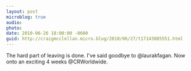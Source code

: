 ```yaml
---
layout: post
microblog: true
audio: 
photo: 
date: 2010-06-26 18:00:00 -0600
guid: http://craigmcclellan.micro.blog/2010/06/27/t17143085551.html
---
```

The hard part of leaving is done. I've said goodbye to @laurakfagan. Now onto an exciting 4 weeks @CRWorldwide.
